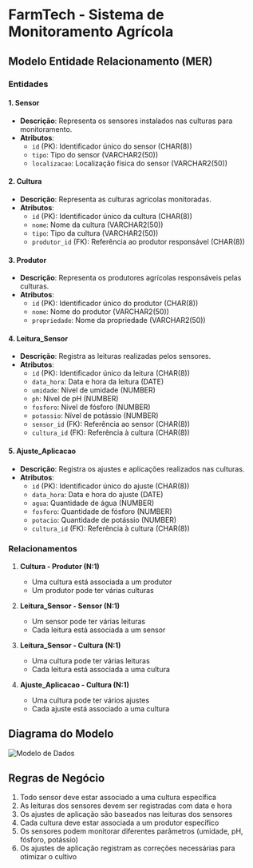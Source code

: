 # FarmTech - Sistema de Monitoramento Agrícola

## Modelo Entidade Relacionamento (MER)

### Entidades

#### 1. Sensor
- **Descrição**: Representa os sensores instalados nas culturas para monitoramento.
- **Atributos**:
  - `id` (PK): Identificador único do sensor (CHAR(8))
  - `tipo`: Tipo do sensor (VARCHAR2(50))
  - `localizacao`: Localização física do sensor (VARCHAR2(50))

#### 2. Cultura
- **Descrição**: Representa as culturas agrícolas monitoradas.
- **Atributos**:
  - `id` (PK): Identificador único da cultura (CHAR(8))
  - `nome`: Nome da cultura (VARCHAR2(50))
  - `tipo`: Tipo da cultura (VARCHAR2(50))
  - `produtor_id` (FK): Referência ao produtor responsável (CHAR(8))

#### 3. Produtor
- **Descrição**: Representa os produtores agrícolas responsáveis pelas culturas.
- **Atributos**:
  - `id` (PK): Identificador único do produtor (CHAR(8))
  - `nome`: Nome do produtor (VARCHAR2(50))
  - `propriedade`: Nome da propriedade (VARCHAR2(50))

#### 4. Leitura_Sensor
- **Descrição**: Registra as leituras realizadas pelos sensores.
- **Atributos**:
  - `id` (PK): Identificador único da leitura (CHAR(8))
  - `data_hora`: Data e hora da leitura (DATE)
  - `umidade`: Nível de umidade (NUMBER)
  - `ph`: Nível de pH (NUMBER)
  - `fosforo`: Nível de fósforo (NUMBER)
  - `potassio`: Nível de potássio (NUMBER)
  - `sensor_id` (FK): Referência ao sensor (CHAR(8))
  - `cultura_id` (FK): Referência à cultura (CHAR(8))

#### 5. Ajuste_Aplicacao
- **Descrição**: Registra os ajustes e aplicações realizados nas culturas.
- **Atributos**:
  - `id` (PK): Identificador único do ajuste (CHAR(8))
  - `data_hora`: Data e hora do ajuste (DATE)
  - `agua`: Quantidade de água (NUMBER)
  - `fosforo`: Quantidade de fósforo (NUMBER)
  - `potacio`: Quantidade de potássio (NUMBER)
  - `cultura_id` (FK): Referência à cultura (CHAR(8))

### Relacionamentos

1. **Cultura - Produtor (N:1)**
   - Uma cultura está associada a um produtor
   - Um produtor pode ter várias culturas

2. **Leitura_Sensor - Sensor (N:1)**
   - Um sensor pode ter várias leituras
   - Cada leitura está associada a um sensor

3. **Leitura_Sensor - Cultura (N:1)**
   - Uma cultura pode ter várias leituras
   - Cada leitura está associada a uma cultura

4. **Ajuste_Aplicacao - Cultura (N:1)**
   - Uma cultura pode ter vários ajustes
   - Cada ajuste está associado a uma cultura

## Diagrama do Modelo 

![Modelo de Dados](modelo.png)


## Regras de Negócio

1. Todo sensor deve estar associado a uma cultura específica
2. As leituras dos sensores devem ser registradas com data e hora
3. Os ajustes de aplicação são baseados nas leituras dos sensores
4. Cada cultura deve estar associada a um produtor específico
5. Os sensores podem monitorar diferentes parâmetros (umidade, pH, fósforo, potássio)
6. Os ajustes de aplicação registram as correções necessárias para otimizar o cultivo 